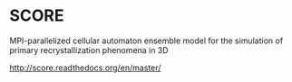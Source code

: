# SCORE
MPI-parallelized cellular automaton ensemble model for the simulation of primary recrystallization phenomena in 3D

http://score.readthedocs.org/en/master/
